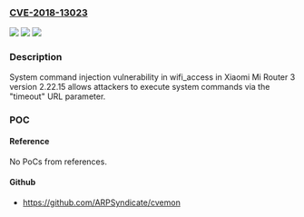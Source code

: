 ### [CVE-2018-13023](https://cve.mitre.org/cgi-bin/cvename.cgi?name=CVE-2018-13023)
![](https://img.shields.io/static/v1?label=Product&message=n%2Fa&color=blue)
![](https://img.shields.io/static/v1?label=Version&message=n%2Fa&color=blue)
![](https://img.shields.io/static/v1?label=Vulnerability&message=n%2Fa&color=brighgreen)

### Description

System command injection vulnerability in wifi_access in Xiaomi Mi Router 3 version 2.22.15 allows attackers to execute system commands via the "timeout" URL parameter.

### POC

#### Reference
No PoCs from references.

#### Github
- https://github.com/ARPSyndicate/cvemon

